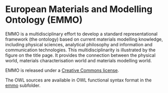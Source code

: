European Materials and Modelling Ontology (EMMO)
================================================
EMMO is a multidisciplinary effort to develop a standard
representational framework (the ontology) based on current materials
modelling knowledge, including physical sciences, analytical
philosophy and information and communication technologies.  This
multidisciplinarity is illustrated by the figure on the title page.
It provides the connection between the physical world, materials
characterisation world and materials modelling world.

EMMO is released under a [Creative Commons license](LICENSE.md).

The OWL sources are available in OWL functional syntax format in the
[emmo](emmo) subfolder.
